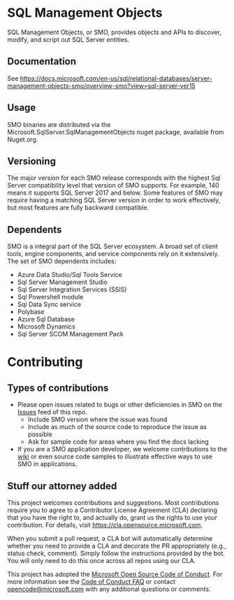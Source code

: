 # SQL Management Objects
SQL Management Objects, or SMO, provides objects and APIs to discover, modify, and script out SQL Server entities. 

## Documentation
See https://docs.microsoft.com/en-us/sql/relational-databases/server-management-objects-smo/overview-smo?view=sql-server-ver15

## Usage
SMO binaries are distributed via the Microsoft.SqlServer.SqlManagementObjects nuget package, available from Nuget.org.

## Versioning
The major version for each SMO release corresponds with the highest Sql Server compatibility level that version of SMO supports. For example, 140 means it supports SQL Server 2017 and below. Some features of SMO may require having a matching SQL Server version in order to work effectively, but most features are fully backward compatible. 

## Dependents
SMO is a integral part of the SQL Server ecosystem. A broad set of client tools, engine components, and service components rely on it extensively. The set of SMO dependents includes:
- Azure Data Studio/Sql Tools Service
- Sql Server Management Studio
- Sql Server Integration Services (SSIS)
- Sql Powershell module
- Sql Data Sync service
- Polybase
- Azure Sql Database
- Microsoft Dynamics
- Sql Server SCOM Management Pack

# Contributing

## Types of contributions
- Please open issues related to bugs or other deficiencies in SMO on the [Issues](https://github.com/microsoft/sqlmanagementobjects/issues) feed of this repo. 
    - Include SMO version where the issue was found
    - Include as much of the source code to reproduce the issue as possible
    - Ask for sample code for areas where you find the docs lacking
- If you are a SMO application developer, we welcome contributions to the [wiki](https://github.com/microsoft/sqlmanagementobjects/wiki) or even source code samples to illustrate effective ways to use SMO in applications.


## Stuff our attorney added
This project welcomes contributions and suggestions.  Most contributions require you to agree to a
Contributor License Agreement (CLA) declaring that you have the right to, and actually do, grant us
the rights to use your contribution. For details, visit https://cla.opensource.microsoft.com.

When you submit a pull request, a CLA bot will automatically determine whether you need to provide
a CLA and decorate the PR appropriately (e.g., status check, comment). Simply follow the instructions
provided by the bot. You will only need to do this once across all repos using our CLA.

This project has adopted the [Microsoft Open Source Code of Conduct](https://opensource.microsoft.com/codeofconduct/).
For more information see the [Code of Conduct FAQ](https://opensource.microsoft.com/codeofconduct/faq/) or
contact [opencode@microsoft.com](mailto:opencode@microsoft.com) with any additional questions or comments.
